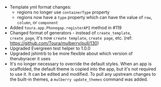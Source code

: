 * Template yml format changes:
    * regions no longer use `containerType` property
    * regions now have a `type` property which can have the value of `row`, `column`, or `component`
* Added `toura.app.Phonegap.registerAPI` method in #119
* Changed format of generators - instead of `create_template`, `create_page`, it's now `create template`, `create page`, etc. (ref: https://github.com/Toura/mulberry/pull/130)
* Upgraded Evergreen test helper to 1.0.0
* Upgraded jshintrb to be more flexible about which version of therubyracer it uses
* It's no longer necessary to override the default styles. When an app is scaffolded, the default theme is copied into the app, but it's not required to use it. It can be edited and modified. To pull any upstream changes to the built-in themes, a `mulberry update_themes` command was added.